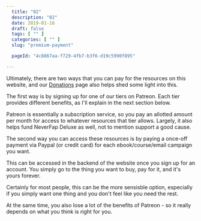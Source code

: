 ```yaml
---
  title: "02"
  description: "02"
  date: 2019-01-16
  draft: false
  tags: [ "" ]
  categories: [ "" ]
  slug: "premium-payment"

  pageId: "4c8867aa-f729-4fb7-b3f6-d19c5990f895"

---
```


Ultimately, there are two ways that you can pay for the resources on this website, and our <a class="link" href="/donations">Donations</a> page also helps shed some light into this. 

The first way is by signing up for one of our tiers on Patreon. Each tier provides different benefits, as I'll explain in the next section below. 

Patreon is essentially a subscription service, so you pay an allotted amount per month for access to whatever resources that tier allows. Largely, it also helps fund NeverFap Deluxe as well, not to mention support a good cause.

The second way you can access these resources is by paying a once-off payment via Paypal (or credit card) for each ebook/course/email campaign you want.

This can be accessed in the backend of the website once you sign up for an account. You simply go to the thing you want to buy, pay for it, and it's yours forever. 

Certainly for most people, this can be the more sensisble option, especially if you simply want one thing and you don't feel like you need the rest. 

At the same time, you also lose a lot of the benefits of Patreon - so it really depends on what you think is right for you.

